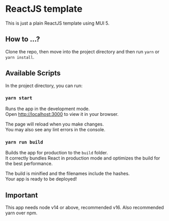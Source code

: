# ReactJS template

This is just a plain ReactJS template using MUI 5.

## How to ...?

Clone the repo, then move into the project directory and then run `yarn` or `yarn install`.

## Available Scripts

In the project directory, you can run:

### `yarn start`

Runs the app in the development mode.\
Open [http://localhost:3000](http://localhost:3000) to view it in your browser.

The page will reload when you make changes.\
You may also see any lint errors in the console.

### `yarn run build`

Builds the app for production to the `build` folder.\
It correctly bundles React in production mode and optimizes the build for the best performance.

The build is minified and the filenames include the hashes.\
Your app is ready to be deployed!
## Important

This app needs node v14 or above, recommended v16. Also recommended yarn over npm.
